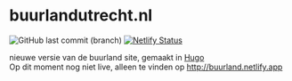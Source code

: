 # buurlandutrecht.nl
![GitHub last commit (branch)](https://img.shields.io/github/last-commit/iroQuai/buurlandutrecht.nl/main) [![Netlify Status](https://api.netlify.com/api/v1/badges/65371a63-9511-4c85-b553-61b00d6080a3/deploy-status)](https://app.netlify.com/sites/buurland/deploys) 

nieuwe versie van de buurland site, gemaakt in [Hugo](https://www.gohugo.io)  
Op dit moment nog niet live, alleen te vinden op http://buurland.netlify.app


